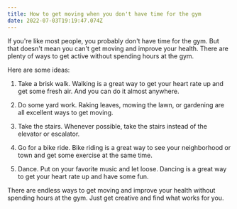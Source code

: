 ```yaml
---
title: How to get moving when you don't have time for the gym
date: 2022-07-03T19:19:47.074Z
---
```


If you're like most people, you probably don't have time for the gym. But that doesn't mean you can't get moving and improve your health. There are plenty of ways to get active without spending hours at the gym.

Here are some ideas:

1. Take a brisk walk. Walking is a great way to get your heart rate up and get some fresh air. And you can do it almost anywhere.

2. Do some yard work. Raking leaves, mowing the lawn, or gardening are all excellent ways to get moving.

3. Take the stairs. Whenever possible, take the stairs instead of the elevator or escalator.

4. Go for a bike ride. Bike riding is a great way to see your neighborhood or town and get some exercise at the same time.

5. Dance. Put on your favorite music and let loose. Dancing is a great way to get your heart rate up and have some fun.

There are endless ways to get moving and improve your health without spending hours at the gym. Just get creative and find what works for you.
